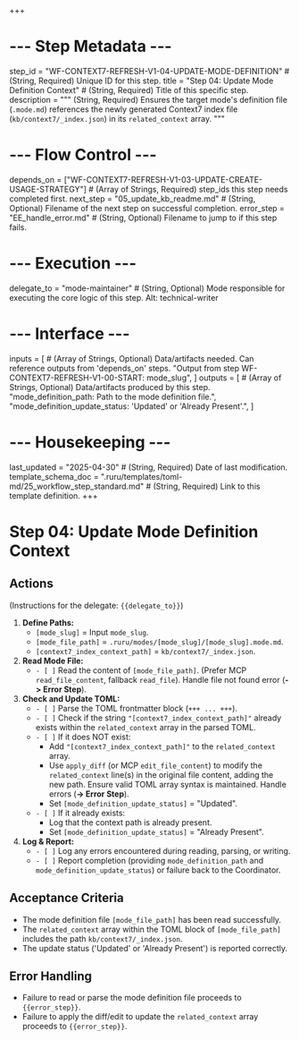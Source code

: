 +++
# --- Step Metadata ---
step_id = "WF-CONTEXT7-REFRESH-V1-04-UPDATE-MODE-DEFINITION" # (String, Required) Unique ID for this step.
title = "Step 04: Update Mode Definition Context" # (String, Required) Title of this specific step.
description = """
(String, Required) Ensures the target mode's definition file (`.mode.md`)
references the newly generated Context7 index file (`kb/context7/_index.json`) in its `related_context` array.
"""

# --- Flow Control ---
depends_on = ["WF-CONTEXT7-REFRESH-V1-03-UPDATE-CREATE-USAGE-STRATEGY"] # (Array of Strings, Required) step_ids this step needs completed first.
next_step = "05_update_kb_readme.md" # (String, Optional) Filename of the next step on successful completion.
error_step = "EE_handle_error.md" # (String, Optional) Filename to jump to if this step fails.

# --- Execution ---
delegate_to = "mode-maintainer" # (String, Optional) Mode responsible for executing the core logic of this step. Alt: technical-writer

# --- Interface ---
inputs = [ # (Array of Strings, Optional) Data/artifacts needed. Can reference outputs from 'depends_on' steps.
    "Output from step WF-CONTEXT7-REFRESH-V1-00-START: mode_slug",
]
outputs = [ # (Array of Strings, Optional) Data/artifacts produced by this step.
    "mode_definition_path: Path to the mode definition file.",
    "mode_definition_update_status: 'Updated' or 'Already Present'.",
]

# --- Housekeeping ---
last_updated = "2025-04-30" # (String, Required) Date of last modification.
template_schema_doc = ".ruru/templates/toml-md/25_workflow_step_standard.md" # (String, Required) Link to this template definition.
+++

# Step 04: Update Mode Definition Context

## Actions

(Instructions for the delegate: `{{delegate_to}}`)

1.  **Define Paths:**
    *   `[mode_slug]` = Input `mode_slug`.
    *   `[mode_file_path]` = `.ruru/modes/[mode_slug]/[mode_slug].mode.md`.
    *   `[context7_index_context_path]` = `kb/context7/_index.json`.
2.  **Read Mode File:**
    *   `- [ ]` Read the content of `[mode_file_path]`. (Prefer MCP `read_file_content`, fallback `read_file`). Handle file not found error (**-> Error Step**).
3.  **Check and Update TOML:**
    *   `- [ ]` Parse the TOML frontmatter block (`+++ ... +++`).
    *   `- [ ]` Check if the string `"[context7_index_context_path]"` already exists within the `related_context` array in the parsed TOML.
    *   `- [ ]` If it does NOT exist:
        *   Add `"[context7_index_context_path]"` to the `related_context` array.
        *   Use `apply_diff` (or MCP `edit_file_content`) to modify the `related_context` line(s) in the original file content, adding the new path. Ensure valid TOML array syntax is maintained. Handle errors (**-> Error Step**).
        *   Set `[mode_definition_update_status]` = "Updated".
    *   `- [ ]` If it already exists:
        *   Log that the context path is already present.
        *   Set `[mode_definition_update_status]` = "Already Present".
4.  **Log & Report:**
    *   `- [ ]` Log any errors encountered during reading, parsing, or writing.
    *   `- [ ]` Report completion (providing `mode_definition_path` and `mode_definition_update_status`) or failure back to the Coordinator.

## Acceptance Criteria

*   The mode definition file `[mode_file_path]` has been read successfully.
*   The `related_context` array within the TOML block of `[mode_file_path]` includes the path `kb/context7/_index.json`.
*   The update status ('Updated' or 'Already Present') is reported correctly.

## Error Handling

*   Failure to read or parse the mode definition file proceeds to `{{error_step}}`.
*   Failure to apply the diff/edit to update the `related_context` array proceeds to `{{error_step}}`.
